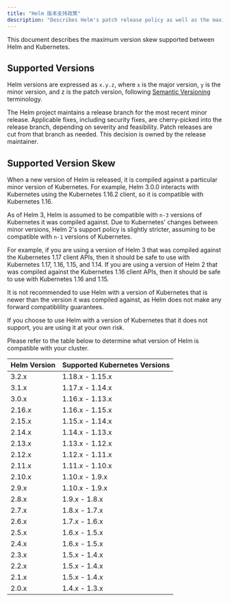 ```yaml
---
title: "Helm 版本支持政策"
description: "Describes Helm's patch release policy as well as the maximum version skew supported between Helm and Kubernetes."
---
```


This document describes the maximum version skew supported between Helm and Kubernetes.

## Supported Versions

Helm versions are expressed as `x.y.z`, where `x` is the major version, `y` is the minor version, and z is the patch
version, following [Semantic Versioning](https://semver.org/spec/v2.0.0.html) terminology.

The Helm project maintains a release branch for the most recent minor release. Applicable fixes, including security
fixes, are cherry-picked into the release branch, depending on severity and feasibility. Patch releases are cut from
that branch as needed. This decision is owned by the release maintainer.

## Supported Version Skew

When a new version of Helm is released, it is compiled against a particular minor version of Kubernetes. For example,
Helm 3.0.0 interacts with Kubernetes using the Kubernetes 1.16.2 client, so it is compatible with Kubernetes 1.16.

As of Helm 3, Helm is assumed to be compatible with `n-3` versions of Kubernetes it was compiled against. Due to
Kubernetes' changes between minor versions, Helm 2's support policy is slightly stricter, assuming to be compatible
with `n-1` versions of Kubernetes.

For example, if you are using a version of Helm 3 that was compiled against the Kubernetes 1.17 client APIs, then it
should be safe to use with Kubernetes 1.17, 1.16, 1.15, and 1.14. If you are using a version of Helm 2 that was
compiled against the Kubernetes 1.16 client APIs, then it should be safe to use with Kubernetes 1.16 and 1.15.

It is not recommended to use Helm with a version of Kubernetes that is newer than the version it was compiled against,
as Helm does not make any forward compatiblility guarantees.

If you choose to use Helm with a version of Kubernetes that it does not support, you are using it at your own risk.

Please refer to the table below to determine what version of Helm is compatible with your cluster.

| Helm Version | Supported Kubernetes Versions |
| ------------ | ----------------------------- |
| 3.2.x        | 1.18.x - 1.15.x               |
| 3.1.x        | 1.17.x - 1.14.x               |
| 3.0.x        | 1.16.x - 1.13.x               |
| 2.16.x       | 1.16.x - 1.15.x               |
| 2.15.x       | 1.15.x - 1.14.x               |
| 2.14.x       | 1.14.x - 1.13.x               |
| 2.13.x       | 1.13.x - 1.12.x               |
| 2.12.x       | 1.12.x - 1.11.x               |
| 2.11.x       | 1.11.x - 1.10.x               |
| 2.10.x       | 1.10.x - 1.9.x                |
| 2.9.x        | 1.10.x - 1.9.x                |
| 2.8.x        | 1.9.x - 1.8.x                 |
| 2.7.x        | 1.8.x - 1.7.x                 |
| 2.6.x        | 1.7.x - 1.6.x                 |
| 2.5.x        | 1.6.x - 1.5.x                 |
| 2.4.x        | 1.6.x - 1.5.x                 |
| 2.3.x        | 1.5.x - 1.4.x                 |
| 2.2.x        | 1.5.x - 1.4.x                 |
| 2.1.x        | 1.5.x - 1.4.x                 |
| 2.0.x        | 1.4.x - 1.3.x                 |
